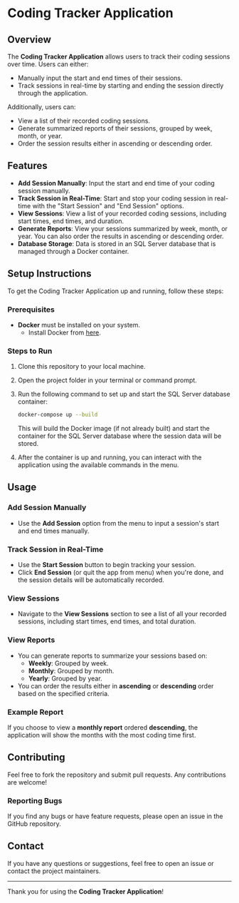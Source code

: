 # Coding Tracker Application

## Overview

The **Coding Tracker Application** allows users to track their coding sessions over time. Users can either:

- Manually input the start and end times of their sessions.
- Track sessions in real-time by starting and ending the session directly through the application.

Additionally, users can:

- View a list of their recorded coding sessions.
- Generate summarized reports of their sessions, grouped by week, month, or year.
- Order the session results either in ascending or descending order.

## Features

- **Add Session Manually**: Input the start and end time of your coding session manually.
- **Track Session in Real-Time**: Start and stop your coding session in real-time with the "Start Session" and "End Session" options.
- **View Sessions**: View a list of your recorded coding sessions, including start times, end times, and duration.
- **Generate Reports**: View your sessions summarized by week, month, or year. You can also order the results in ascending or descending order.
- **Database Storage**: Data is stored in an SQL Server database that is managed through a Docker container.

## Setup Instructions

To get the Coding Tracker Application up and running, follow these steps:

### Prerequisites

- **Docker** must be installed on your system.
    - Install Docker from [here](https://www.docker.com/get-started).

### Steps to Run

1. Clone this repository to your local machine.
2. Open the project folder in your terminal or command prompt.
3. Run the following command to set up and start the SQL Server database container:

    ```bash
    docker-compose up --build
    ```

   This will build the Docker image (if not already built) and start the container for the SQL Server database where the session data will be stored.

4. After the container is up and running, you can interact with the application using the available commands in the menu.

## Usage

### Add Session Manually

- Use the **Add Session** option from the menu to input a session's start and end times manually.

### Track Session in Real-Time

- Use the **Start Session** button to begin tracking your session.
- Click **End Session** (or quit the app from menu) when you're done, and the session details will be automatically recorded.

### View Sessions

- Navigate to the **View Sessions** section to see a list of all your recorded sessions, including start times, end times, and total duration.

### View Reports

- You can generate reports to summarize your sessions based on:
    - **Weekly**: Grouped by week.
    - **Monthly**: Grouped by month.
    - **Yearly**: Grouped by year.
- You can order the results either in **ascending** or **descending** order based on the specified criteria.

### Example Report

If you choose to view a **monthly report** ordered **descending**, the application will show the months with the most coding time first.

## Contributing

Feel free to fork the repository and submit pull requests. Any contributions are welcome!

### Reporting Bugs

If you find any bugs or have feature requests, please open an issue in the GitHub repository.

## Contact

If you have any questions or suggestions, feel free to open an issue or contact the project maintainers.

---

Thank you for using the **Coding Tracker Application**!
